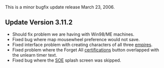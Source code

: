 This is a minor bugfix update release March 23, 2006.

## Update Version 3.11.2

- Should fix problem we are having with Win98/ME machines.
- Fixed bug where map mousewheel preference would not save.
- Fixed interface problem with creating characters of all three
  [empires](../terminology/Empires.md).
- Fixed problem where the Forget All
  [certifications](../certifications/Certifications.md) button overlapped with
  the unlearn timer text.
- Fixed bug where the [SOE](../SOE.md) splash screen was skipped.

<!--[category:Patches](category:Patches.md)-->
